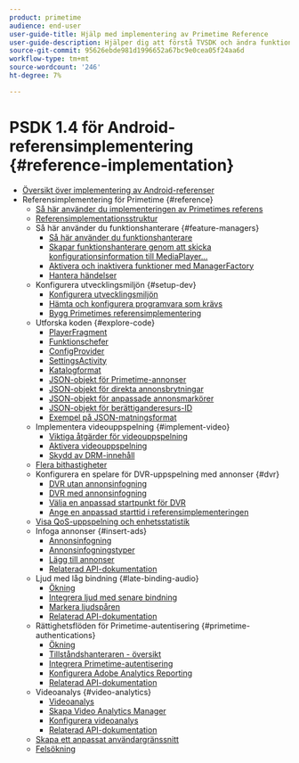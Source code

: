 ```yaml
---
product: primetime
audience: end-user
user-guide-title: Hjälp med implementering av Primetime Reference
user-guide-description: Hjälper dig att förstå TVSDK och ändra funktionshanterarna för att anpassa den personliga spelaren.
source-git-commit: 95626ebde981d1996652a67bc9e0cea05f24aa6d
workflow-type: tm+mt
source-wordcount: '246'
ht-degree: 7%

---
```



# PSDK 1.4 för Android-referensimplementering {#reference-implementation}

+ [Översikt över implementering av Android-referenser](home.md)
+ Referensimplementering för Primetime {#reference}
   + [Så här använder du implementeringen av Primetimes referens](ref-implementation/how-to-use-ref-player.md)
   + [Referensimplementationsstruktur](ref-implementation/ref-player-structure.md)
   + Så här använder du funktionshanterare {#feature-managers}
      + [Så här använder du funktionshanterare](ref-implementation/using-feature-managers/how-to-use-feature-managers.md)
      + [Skapar funktionshanterare genom att skicka konfigurationsinformation till MediaPlayer...](ref-implementation/using-feature-managers/creating-feature-managers.md)
      + [Aktivera och inaktivera funktioner med ManagerFactory](ref-implementation/using-feature-managers/turning-features-on-off.md)
      + [Hantera händelser](ref-implementation/using-feature-managers/handling-events.md)
   + Konfigurera utvecklingsmiljön {#setup-dev}
      + [Konfigurera utvecklingsmiljön](set-up-dev-environment/set-up-dev-environment-overview.md)
      + [Hämta och konfigurera programvara som krävs](set-up-dev-environment/download-prereqs-android.md)
      + [Bygg Primetimes referensimplementering](set-up-dev-environment/install-the-ref-player-project.md)
   + Utforska koden {#explore-code}
      + [PlayerFragment](set-up-dev-environment/exploring-code/player-fragment.md)
      + [Funktionschefer](set-up-dev-environment/exploring-code/about-psdk-feature-managers.md)
      + [ConfigProvider](set-up-dev-environment/exploring-code/config-provider.md)
      + [SettingsActivity](set-up-dev-environment/exploring-code/settings-activity.md)
      + [Katalogformat](set-up-dev-environment/exploring-code/catalog-format.md)
      + [JSON-objekt för Primetime-annonser](set-up-dev-environment/exploring-code/json-pt-ads.md)
      + [JSON-objekt för direkta annonsbrytningar](set-up-dev-environment/exploring-code/json-direct-ad-breaks.md)
      + [JSON-objekt för anpassade annonsmarkörer](set-up-dev-environment/exploring-code/json-custom-ad-markers.md)
      + [JSON-objekt för berättiganderesurs-ID](set-up-dev-environment/exploring-code/json-entitlement-resource-id.md)
      + [Exempel på JSON-matningsformat](set-up-dev-environment/exploring-code/example-json-feed-format.md)
   + Implementera videouppspelning {#implement-video}
      + [Viktiga åtgärder för videouppspelning](implement-video-playback/video-playback.md)
      + [Aktivera videouppspelning](implement-video-playback/enable-video-playback.md)
      + [Skydd av DRM-innehåll](implement-video-playback/content-protection.md)
   + [Flera bithastigheter](implement-video-playback/mbr.md)
   + Konfigurera en spelare för DVR-uppspelning med annonser {#dvr}
      + [DVR utan annonsinfogning](implement-video-playback/dvr/dvr-without-ad-insertion.md)
      + [DVR med annonsinfogning](implement-video-playback/dvr/dvr-with-ad-insertion.md)
      + [Välja en anpassad startpunkt för DVR](implement-video-playback/dvr/dvr-custom-start-point.md)
      + [Ange en anpassad starttid i referensimplementeringen](implement-video-playback/dvr/set-custom-start-time-dvr.md)
   + [Visa QoS-uppspelning och enhetsstatistik](implement-video-playback/qos-statistics.md)
   + Infoga annonser {#insert-ads}
      + [Annonsinfogning](insert-ads/ad-insertion.md)
      + [Annonsinfogningstyper](insert-ads/ad-insertion-types.md)
      + [Lägg till annonser](insert-ads/add-advertising.md)
      + [Relaterad API-dokumentation](insert-ads/aps-callbacks-ad-insertion.md)
   + Ljud med låg bindning {#late-binding-audio}
      + [Ökning](late-binding-audio/late-binding-audio-overview.md)
      + [Integrera ljud med senare bindning](late-binding-audio/aa-enable.md)
      + [Markera ljudspåren](late-binding-audio/select-audio-tracks.md)
      + [Relaterad API-dokumentation](late-binding-audio/aa-api-callbacks.md)
   + Rättighetsflöden för Primetime-autentisering {#primetime-authentications}
      + [Ökning](paytvpass-entitlement/paytvpass-entitlement-overview.md)
      + [Tillståndshanteraren - översikt](paytvpass-entitlement/entitlement-overvivew.md)
      + [Integrera Primetime-autentisering](paytvpass-entitlement/integrate-pass.md)
      + [Konfigurera Adobe Analytics Reporting](paytvpass-entitlement/pass-analytics-setup.md)
      + [Relaterad API-dokumentation](paytvpass-entitlement/pass-apis-callbacks.md)
   + Videoanalys {#video-analytics}
      + [Videoanalys](video-analytics/video-analytics-overview.md)
      + [Skapa Video Analytics Manager](video-analytics/create-video-analytics-manager.md)
      + [Konfigurera videoanalys](video-analytics/configure-video-analytics-manager.md)
      + [Relaterad API-dokumentation](video-analytics/va-apis-callbacks.md)
   + [Skapa ett anpassat användargränssnitt](build-custom-ui.md)
   + [Felsökning](troubleshooting.md)
